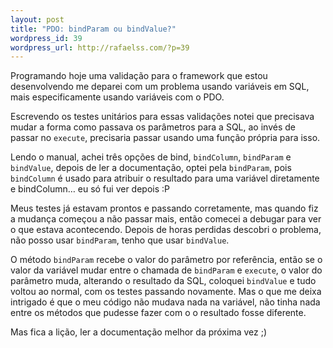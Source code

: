 ```yaml
--- 
layout: post
title: "PDO: bindParam ou bindValue?"
wordpress_id: 39
wordpress_url: http://rafaelss.com/?p=39
---
```

<p>Programando hoje uma validação para o framework que estou desenvolvendo me deparei com um problema usando variáveis em <span class="caps">SQL</span>, mais especificamente usando variáveis com o <span class="caps">PDO</span>.</p>
<p>Escrevendo os testes unitários para essas validações notei que precisava mudar a forma como passava os parâmetros para a <span class="caps">SQL</span>, ao invés de passar no <code>execute</code>, precisaria passar usando uma função própria para isso.</p>
<p>Lendo o manual, achei três opções de bind, <code>bindColumn</code>, <code>bindParam</code> e <code>bindValue</code>, depois de ler a documentação, optei pela <code>bindParam</code>, pois <code>bindColumn</code> é usado para atribuir o resultado para uma variável diretamente e bindColumn&#8230; eu só fui ver depois :P</p>
<p>Meus testes já estavam prontos e passando corretamente, mas quando fiz a mudança começou a não passar mais, então comecei a debugar para ver o que estava acontecendo. Depois de horas perdidas descobri o problema, não posso usar <code>bindParam</code>, tenho que usar <code>bindValue</code>.</p>
<p>O método <code>bindParam</code> recebe o valor do parâmetro por referência, então se o valor da variável mudar entre o chamada de <code>bindParam</code> e <code>execute</code>, o valor do parâmetro muda, alterando o resultado da <span class="caps">SQL</span>, coloquei <code>bindValue</code> e tudo voltou ao normal, com os testes passando novamente. Mas o que me deixa intrigado é que o meu código não mudava nada na variável, não tinha nada entre os métodos que pudesse fazer com o o resultado fosse diferente.</p>
<p>Mas fica a lição, ler a documentação melhor da próxima vez ;)</p>